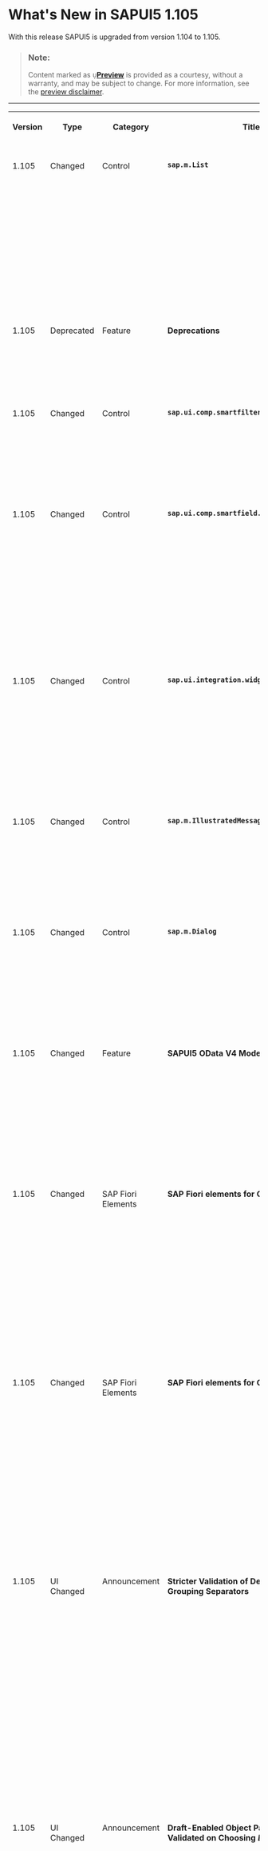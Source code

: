 <!-- loio4d6c00e652da46e5816cf2a424f28278 -->

<link rel="stylesheet" type="text/css" href="../css/sap-icons.css"/>

# What's New in SAPUI5 1.105

With this release SAPUI5 is upgraded from version 1.104 to 1.105.

> ### Note:  
> Content marked as <span style="color:#666666;"><span class="SAP-icons-V5"></span></span>**[Preview](https://help.sap.com/docs/whats-new-disclaimer)** is provided as a courtesy, without a warranty, and may be subject to change. For more information, see the [preview disclaimer](https://help.sap.com/docs/whats-new-disclaimer).

****


<table>
<tr>
<th valign="top">

Version

</th>
<th valign="top">

Type

</th>
<th valign="top">

Category

</th>
<th valign="top">

Title

</th>
<th valign="top">

Description

</th>
<th valign="top">

Action

</th>
<th valign="top">

Available as of

</th>
</tr>
<tr>
<td valign="top">

1.105 

</td>
<td valign="top">

Changed 

</td>
<td valign="top">

Control 

</td>
<td valign="top">

**`sap.m.List`** 

</td>
<td valign="top">

**`sap.m.List`**

-   To improve accessibility, we have replaced the existing ARIA roles. The following new default roles are available:

    -   `role=list` for lists

    -   `role=listitem` for list items


-   We have also improved the accessibility for the group headers of grouped lists by, for example, adding the ARIA role `role=group`.


<sub>Changed•Control•Info Only•1.105</sub>

</td>
<td valign="top">

Info Only 

</td>
<td valign="top">

2022-08-11

</td>
</tr>
<tr>
<td valign="top">

1.105 

</td>
<td valign="top">

Deprecated 

</td>
<td valign="top">

Feature 

</td>
<td valign="top">

**Deprecations** 

</td>
<td valign="top">

**Deprecations**

There are currently no major deprecations. For a complete list of all deprecations, see [Deprecated APIs](https://ui5.sap.com/#/api/deprecated).

<sub>Deprecated•Feature•Info Only•1.105</sub>

</td>
<td valign="top">

Info Only 

</td>
<td valign="top">

2022-08-11

</td>
</tr>
<tr>
<td valign="top">

1.105 

</td>
<td valign="top">

Changed 

</td>
<td valign="top">

Control 

</td>
<td valign="top">

**`sap.ui.comp.smartfilterbar.SmartFilterBar`** 

</td>
<td valign="top">

**`sap.ui.comp.smartfilterbar.SmartFilterBar`**

We have introduced a new button in the header of the `Adapt Filters` dialog. As a key user, you can now use this new button to add custom fields during UI adaptation at runtime.

<sub>Changed•Control•Info Only•1.105</sub>

</td>
<td valign="top">

Info Only 

</td>
<td valign="top">

2022-08-11

</td>
</tr>
<tr>
<td valign="top">

1.105 

</td>
<td valign="top">

Changed 

</td>
<td valign="top">

Control 

</td>
<td valign="top">

**`sap.ui.comp.smartfield.SmartField`** 

</td>
<td valign="top">

**`sap.ui.comp.smartfield.SmartField`**

If rendered as `sap.m.Select`, the `SmartField` control now supports `In` and `Out` parameters of the `ValueList` annotation.

You can achieve this rendering using the following configuration:

```
<smartField:configuration>
    <smartField:Configuration controlType="selection"/>
</smartField:configuration>

```

For more information, see the [Sample](https://ui5.sap.com/#/entity/sap.ui.comp.smartfield.SmartField/sample/sap.ui.comp.sample.smartfield.WithValueListAndInOutParameters).

<sub>Changed•Control•Info Only•1.105</sub>

</td>
<td valign="top">

Info Only 

</td>
<td valign="top">

2022-08-11

</td>
</tr>
<tr>
<td valign="top">

1.105 

</td>
<td valign="top">

Changed 

</td>
<td valign="top">

Control 

</td>
<td valign="top">

**`sap.ui.integration.widgets.Card`** 

</td>
<td valign="top">

**`sap.ui.integration.widgets.Card`**

We have introduced the `tooltip` property, which is used to provide more information to the user about what will happen after they click the link and the action is executed. It can be used by `ObjectGroupItems` of type `Default` with actions – for example, link, email, or phone. For more information, see the [Object Card](https://ui5.sap.com/test-resources/sap/ui/integration/demokit/cardExplorer/webapp/index.html#/learn/typesDeclarative/object) section and the [Sample](https://ui5.sap.com/test-resources/sap/ui/integration/demokit/cardExplorer/webapp/index.html#/explore/object) in the Card Explorer.

<sub>Changed•Control•Info Only•1.105</sub>

</td>
<td valign="top">

Info Only 

</td>
<td valign="top">

2022-08-11

</td>
</tr>
<tr>
<td valign="top">

1.105 

</td>
<td valign="top">

Changed 

</td>
<td valign="top">

Control 

</td>
<td valign="top">

**`sap.m.IllustratedMessage`** 

</td>
<td valign="top">

**`sap.m.IllustratedMessage`**

We have enabled vertical responsiveness for the control. The `sap.m.IllustratedMessage` is adjusted automatically, depending also on the available height. For more information, see the [API Reference](https://ui5.sap.com/#/api/sap.m.IllustratedMessage). 

<sub>Changed•Control•Info Only•1.105</sub>

</td>
<td valign="top">

Info Only 

</td>
<td valign="top">

2022-08-11

</td>
</tr>
<tr>
<td valign="top">

1.105 

</td>
<td valign="top">

Changed 

</td>
<td valign="top">

Control 

</td>
<td valign="top">

**`sap.m.Dialog`** 

</td>
<td valign="top">

**`sap.m.Dialog`**

We have enabled a new keyboard shortcut for `sap.m.Dialog` with a footer button of type *Accept* or *Emphasized*. Buttons can be triggered by pressing [Ctrl\] + [Enter\]  for Windows and [Ctrl\] + [Enter\] /[Cmd\] + [Enter\]  for Mac OS. For more information, see the [Sample](https://ui5.sap.com/#/entity/sap.m.Dialog/sample/sap.m.sample.Dialog). 

<sub>Changed•Control•Info Only•1.105</sub>

</td>
<td valign="top">

Info Only 

</td>
<td valign="top">

2022-08-11

</td>
</tr>
<tr>
<td valign="top">

1.105 

</td>
<td valign="top">

Changed 

</td>
<td valign="top">

Feature 

</td>
<td valign="top">

**SAPUI5 OData V4 Model** 

</td>
<td valign="top">

**SAPUI5 OData V4 Model**

We have started to work on supporting recursive hierarchies and deferred deletion. Both features are work in progress. As of now, they are flagged as experimental and must not be used for productive applications.

For more information, see [Recursive Hierarchy](../04_Essentials/data-aggregation-and-recursive-hierarchy-7d91431.md#loio7d914317c0b64c23824bf932cc8a4ae1__section_RCH) and [Deleting an Entity](../04_Essentials/deleting-an-entity-2613ebc.md).

<sub>Changed•Feature•Info Only•1.105</sub>

</td>
<td valign="top">

Info Only 

</td>
<td valign="top">

2022-08-11

</td>
</tr>
<tr>
<td valign="top">

1.105 

</td>
<td valign="top">

Changed 

</td>
<td valign="top">

SAP Fiori Elements 

</td>
<td valign="top">

**SAP Fiori elements for OData V2** 

</td>
<td valign="top">

**SAP Fiori elements for OData V2**

The following changes and new features are available for SAP Fiori elements for OData V2:

-   In draft-enabled applications, you can now trigger the validation of a complete object by pressing [Enter\] on any of the object page fields. For more information, see [Draft Handling](../06_SAP_Fiori_Elements/draft-handling-ed9aa41.md).

-   In draft-enabled applications, busy indicators that appear during the side effects execution are now removed to enable faster data entry.


<sub>Changed•SAP Fiori Elements•Info Only•1.105</sub>

</td>
<td valign="top">

Info Only 

</td>
<td valign="top">

2022-08-11

</td>
</tr>
<tr>
<td valign="top">

1.105 

</td>
<td valign="top">

Changed 

</td>
<td valign="top">

SAP Fiori Elements 

</td>
<td valign="top">

**SAP Fiori elements for OData V4** 

</td>
<td valign="top">

**SAP Fiori elements for OData V4**

The following changes and new features are available for SAP Fiori elements for OData V4:

-   You can now link the `Table` building block to a `FilterBar` that is defined in the same view, or to a different one, by referencing the ID of the `FilterBar`. For more information, see [Building Blocks](../06_SAP_Fiori_Elements/building-blocks-24c1304.md).

-   You can now define a custom filter as mandatory. For more information, see the section *Custom Filter Fields Marked as Mandatory* in [Adding Custom Fields to the Filter Bar](../06_SAP_Fiori_Elements/adding-custom-fields-to-the-filter-bar-5fb9f57.md).


<sub>Changed•SAP Fiori Elements•Info Only•1.105</sub>

</td>
<td valign="top">

Info Only 

</td>
<td valign="top">

2022-08-11

</td>
</tr>
<tr>
<td valign="top">

1.105 

</td>
<td valign="top">

UI Changed 

</td>
<td valign="top">

Announcement 

</td>
<td valign="top">

**Stricter Validation of Decimal and Grouping Separators** 

</td>
<td valign="top">

**Stricter Validation of Decimal and Grouping Separators**

> ### Note:  
> The following information concerns important upcoming changes for end users. These changes may require end users to adjust and/or test cases to be adapted, but they won't stop or disrupt software or processes.

If a user added grouping separators when entering a number, the parsing logic ignored them. This could result in an unwanted number if the user confused grouping separators and decimal separators. Since SAPUI5 1.99, the grouping separators are checked against the current locale to largely prevent that the user confuses these types of separators.

<sub>UI Changed•Announcement•Info Only•1.105</sub>

</td>
<td valign="top">

Info Only 

</td>
<td valign="top">

2022-08-11

</td>
</tr>
<tr>
<td valign="top">

1.105 

</td>
<td valign="top">

UI Changed 

</td>
<td valign="top">

Announcement 

</td>
<td valign="top">

**Draft-Enabled Object Pages: Entries Validated on Choosing *Enter*** 

</td>
<td valign="top">

**Draft-Enabled Object Pages: Entries Validated on Choosing *Enter***

> ### Note:  
> The following information concerns important upcoming changes for end users. These changes may require end users to adjust and/or test cases to be adapted, but they won't stop or disrupt software or processes.

Data entered in a form or table is currently only validated after the user chooses *Save* or *Create*. This will be changed so that entered data is validated as soon as the user chooses *Enter*.

<sub>UI Changed•Announcement•Info Only•1.105</sub>

</td>
<td valign="top">

Info Only 

</td>
<td valign="top">

2022-08-11

</td>
</tr>
<tr>
<td valign="top">

1.105 

</td>
<td valign="top">

UI Changed 

</td>
<td valign="top">

Announcement

</td>
<td valign="top">

**Object Pages: Data Entry No Longer Blocked by Busy Indicator** 

</td>
<td valign="top">

**Object Pages: Data Entry No Longer Blocked by Busy Indicator**

> ### Note:  
> The following information concerns important upcoming changes for end users. These changes may require end users to adjust and/or test cases to be adapted, but they won't stop or disrupt software or processes.

In certain cases, a busy indicator unneccessarily prevents the user from entering data in object page forms. We will remove the busy indicator in these cases so that data entry is possible.

<sub>UI Changed•Announcement•Info Only•1.105</sub>

</td>
<td valign="top">

Info Only 

</td>
<td valign="top">

2022-08-11

</td>
</tr>
<tr>
<td valign="top">

1.105 

</td>
<td valign="top">

Changed 

</td>
<td valign="top">

Announcement 

</td>
<td valign="top">

**Deactivation of Default Time Zone Configuration Feature** 

</td>
<td valign="top">

**Deactivation of Default Time Zone Configuration Feature**

> ### Note:  
> The following information concerns important upcoming changes for end users. These changes may require end users to adjust and/or test cases to be adapted, but they won't stop or disrupt software or processes.

We needed to deactivate the feature to configure the default time zone via the time zone configuration option in [`sap.ui.core.Configuration`](https://ui5.sap.com/#/api/sap.ui.core.Configuration) and the API method [`sap.ui.core.Configuration.setTimezone`](https://ui5.sap.com/#/api/sap.ui.core.Configuration/methods/setTimezone). Reason: There was a risk that dates are visualized by one day off. This wrong date might have been persisted to the back end.

This feature was introduced with UI5 1.102.0. The following UI5 versions still contain this feature:

-   1.102.0 to 1.102.5
-   1.103
-   1.104

If you are on one of these releases, we recommend that you upgrade to a higher version where this feature is deactivated.

Deactivated as of:

-   1.106

-   1.105

-   1.102.6


We plan to bring this feature back in a different form at a later point in time.

<sub>Changed•Announcement•Info Only•1.105</sub>

</td>
<td valign="top">

Info Only 

</td>
<td valign="top">

2022-08-11

</td>
</tr>
</table>

**Related Information**  


[What's New in SAPUI5 1.134](what-s-new-in-sapui5-1-134-c512d71.md "With this release SAPUI5 is upgraded from version 1.133 to 1.134.")

[What's New in SAPUI5 1.133](what-s-new-in-sapui5-1-133-86d7605.md "With this release SAPUI5 is upgraded from version 1.132 to 1.133.")

[What's New in SAPUI5 1.132](what-s-new-in-sapui5-1-132-bd2e61f.md "With this release SAPUI5 is upgraded from version 1.131 to 1.132.")

[What's New in SAPUI5 1.131](what-s-new-in-sapui5-1-131-7d24d94.md "With this release SAPUI5 is upgraded from version 1.130 to 1.131.")

[What's New in SAPUI5 1.130](what-s-new-in-sapui5-1-130-85609d4.md "With this release SAPUI5 is upgraded from version 1.129 to 1.130.")

[What's New in SAPUI5 1.129](what-s-new-in-sapui5-1-129-d22b8af.md "With this release SAPUI5 is upgraded from version 1.128 to 1.129.")

[What's New in SAPUI5 1.128](what-s-new-in-sapui5-1-128-1f76220.md "With this release SAPUI5 is upgraded from version 1.127 to 1.128.")

[What's New in SAPUI5 1.127](what-s-new-in-sapui5-1-127-e5e1317.md "With this release SAPUI5 is upgraded from version 1.126 to 1.127.")

[What's New in SAPUI5 1.126](what-s-new-in-sapui5-1-126-1d98116.md "With this release SAPUI5 is upgraded from version 1.125 to 1.126.")

[What's New in SAPUI5 1.125](what-s-new-in-sapui5-1-125-9d87044.md "With this release SAPUI5 is upgraded from version 1.124 to 1.125.")

[What's New in SAPUI5 1.124](what-s-new-in-sapui5-1-124-7f77c3f.md "With this release SAPUI5 is upgraded from version 1.123 to 1.124.")

[What's New in SAPUI5 1.123](what-s-new-in-sapui5-1-123-9d00ac7.md "With this release SAPUI5 is upgraded from version 1.122 to 1.123.")

[What's New in SAPUI5 1.122](what-s-new-in-sapui5-1-122-5d078da.md "With this release SAPUI5 is upgraded from version 1.121 to 1.122.")

[What's New in SAPUI5 1.121](what-s-new-in-sapui5-1-121-91a4a2f.md "With this release SAPUI5 is upgraded from version 1.120 to 1.121.")

[What's New in SAPUI5 1.120](what-s-new-in-sapui5-1-120-2359b63.md "With this release SAPUI5 is upgraded from version 1.119 to 1.120.")

[What's New in SAPUI5 1.119](what-s-new-in-sapui5-1-119-0b1903a.md "With this release SAPUI5 is upgraded from version 1.118 to 1.119.")

[What's New in SAPUI5 1.118](what-s-new-in-sapui5-1-118-3eecbde.md "With this release SAPUI5 is upgraded from version 1.117 to 1.118.")

[What's New in SAPUI5 1.117](what-s-new-in-sapui5-1-117-029d3b4.md "With this release SAPUI5 is upgraded from version 1.116 to 1.117.")

[What's New in SAPUI5 1.116](what-s-new-in-sapui5-1-116-ebd6f34.md "With this release SAPUI5 is upgraded from version 1.115 to 1.116.")

[What's New in SAPUI5 1.115](what-s-new-in-sapui5-1-115-409fde8.md "With this release SAPUI5 is upgraded from version 1.114 to 1.115.")

[What's New in SAPUI5 1.114](what-s-new-in-sapui5-1-114-890fce1.md "With this release SAPUI5 is upgraded from version 1.113 to 1.114.")

[What's New in SAPUI5 1.113](what-s-new-in-sapui5-1-113-a9553fe.md "With this release SAPUI5 is upgraded from version 1.112 to 1.113.")

[What's New in SAPUI5 1.112](what-s-new-in-sapui5-1-112-34afc69.md "With this release SAPUI5 is upgraded from version 1.111 to 1.112.")

[What's New in SAPUI5 1.111](what-s-new-in-sapui5-1-111-7a67837.md "With this release SAPUI5 is upgraded from version 1.110 to 1.111.")

[What's New in SAPUI5 1.110](what-s-new-in-sapui5-1-110-71a855c.md "With this release SAPUI5 is upgraded from version 1.109 to 1.110.")

[What's New in SAPUI5 1.109](what-s-new-in-sapui5-1-109-3264bd2.md "With this release SAPUI5 is upgraded from version 1.108 to 1.109.")

[What's New in SAPUI5 1.108](what-s-new-in-sapui5-1-108-66e33f0.md "With this release SAPUI5 is upgraded from version 1.107 to 1.108.")

[What's New in SAPUI5 1.107](what-s-new-in-sapui5-1-107-d4ff916.md "With this release SAPUI5 is upgraded from version 1.106 to 1.107.")

[What's New in SAPUI5 1.106](what-s-new-in-sapui5-1-106-5b497b0.md "With this release SAPUI5 is upgraded from version 1.105 to 1.106.")

[What's New in SAPUI5 1.104](what-s-new-in-sapui5-1-104-69e567c.md "With this release SAPUI5 is upgraded from version 1.103 to 1.104.")

[What's New in SAPUI5 1.103](what-s-new-in-sapui5-1-103-0e98c76.md "With this release SAPUI5 is upgraded from version 1.102 to 1.103.")

[What's New in SAPUI5 1.102](what-s-new-in-sapui5-1-102-f038c99.md "With this release SAPUI5 is upgraded from version 1.101 to 1.102.")

[What's New in SAPUI5 1.101](what-s-new-in-sapui5-1-101-7733b00.md "With this release SAPUI5 is upgraded from version 1.100 to 1.101.")

[What's New in SAPUI5 1.100](what-s-new-in-sapui5-1-100-27dec1d.md "With this release SAPUI5 is upgraded from version 1.99 to 1.100.")

[What's New in SAPUI5 1.99](what-s-new-in-sapui5-1-99-4f35848.md "With this release SAPUI5 is upgraded from version 1.98 to 1.99.")

[What's New in SAPUI5 1.98](what-s-new-in-sapui5-1-98-d9f16f2.md "With this release SAPUI5 is upgraded from version 1.97 to 1.98.")

[What's New in SAPUI5 1.97](what-s-new-in-sapui5-1-97-fa0e282.md "With this release SAPUI5 is upgraded from version 1.96 to 1.97.")

[What's New in SAPUI5 1.96](what-s-new-in-sapui5-1-96-7a9269f.md "With this release SAPUI5 is upgraded from version 1.95 to 1.96.")

[What's New in SAPUI5 1.95](what-s-new-in-sapui5-1-95-a1aea67.md "With this release SAPUI5 is upgraded from version 1.94 to 1.95.")

[What's New in SAPUI5 1.94](what-s-new-in-sapui5-1-94-c40f1e6.md "With this release SAPUI5 is upgraded from version 1.93 to 1.94.")

[What's New in SAPUI5 1.93](what-s-new-in-sapui5-1-93-f273340.md "With this release SAPUI5 is upgraded from version 1.92 to 1.93.")

[What's New in SAPUI5 1.92](what-s-new-in-sapui5-1-92-1ef345d.md "With this release SAPUI5 is upgraded from version 1.91 to 1.92.")

[What's New in SAPUI5 1.91](what-s-new-in-sapui5-1-91-0a2bd79.md "With this release SAPUI5 is upgraded from version 1.90 to 1.91.")

[What's New in SAPUI5 1.90](what-s-new-in-sapui5-1-90-91c10c2.md "With this release SAPUI5 is upgraded from version 1.89 to 1.90.")

[What's New in SAPUI5 1.89](what-s-new-in-sapui5-1-89-e56cddc.md "With this release SAPUI5 is upgraded from version 1.88 to 1.89.")

[What's New in SAPUI5 1.88](what-s-new-in-sapui5-1-88-e15a206.md "With this release SAPUI5 is upgraded from version 1.87 to 1.88.")

[What's New in SAPUI5 1.87](what-s-new-in-sapui5-1-87-b506da7.md "With this release SAPUI5 is upgraded from version 1.86 to 1.87.")

[What's New in SAPUI5 1.86](what-s-new-in-sapui5-1-86-4c1c959.md "With this release SAPUI5 is upgraded from version 1.85 to 1.86.")

[What's New in SAPUI5 1.85](what-s-new-in-sapui5-1-85-1d18eb5.md "With this release SAPUI5 is upgraded from version 1.84 to 1.85.")

[What's New in SAPUI5 1.84](what-s-new-in-sapui5-1-84-dc76640.md "With this release SAPUI5 is upgraded from version 1.82 to 1.84.")

[What's New in SAPUI5 1.82](what-s-new-in-sapui5-1-82-3a8dd13.md "With this release SAPUI5 is upgraded from version 1.81 to 1.82.")

[What's New in SAPUI5 1.81](what-s-new-in-sapui5-1-81-f5e2a21.md "With this release SAPUI5 is upgraded from version 1.80 to 1.81.")

[What's New in SAPUI5 1.80](what-s-new-in-sapui5-1-80-8cee506.md "With this release SAPUI5 is upgraded from version 1.79 to 1.80.")

[What's New in SAPUI5 1.79](what-s-new-in-sapui5-1-79-99c4cdc.md "With this release SAPUI5 is upgraded from version 1.78 to 1.79.")

[What's New in SAPUI5 1.78](what-s-new-in-sapui5-1-78-f09b63e.md "With this release SAPUI5 is upgraded from version 1.77 to 1.78.")

[What's New in SAPUI5 1.77](what-s-new-in-sapui5-1-77-c46b439.md "With this release SAPUI5 is upgraded from version 1.76 to 1.77.")

[What's New in SAPUI5 1.76](what-s-new-in-sapui5-1-76-aad03b5.md "With this release SAPUI5 is upgraded from version 1.75 to 1.76.")

[What's New in SAPUI5 1.75](what-s-new-in-sapui5-1-75-5cbb62d.md "With this release SAPUI5 is upgraded from version 1.74 to 1.75.")

[What's New in SAPUI5 1.74](what-s-new-in-sapui5-1-74-c22208a.md "With this release SAPUI5 is upgraded from version 1.73 to 1.74.")

[What's New in SAPUI5 1.73](what-s-new-in-sapui5-1-73-231dd13.md "With this release SAPUI5 is upgraded from version 1.72 to 1.73.")

[What's New in SAPUI5 1.72](what-s-new-in-sapui5-1-72-521cad9.md "With this release SAPUI5 is upgraded from version 1.71 to 1.72.")

[What's New in SAPUI5 1.71](what-s-new-in-sapui5-1-71-a93a6a3.md "With this release SAPUI5 is upgraded from version 1.70 to 1.71.")

[What's New in SAPUI5 1.70](what-s-new-in-sapui5-1-70-f073d69.md "With this release SAPUI5 is upgraded from version 1.69 to 1.70.")

[What's New in SAPUI5 1.69](what-s-new-in-sapui5-1-69-89a18bd.md "With this release SAPUI5 is upgraded from version 1.68 to 1.69.")

[What's New in SAPUI5 1.68](what-s-new-in-sapui5-1-68-f94bf93.md "With this release SAPUI5 is upgraded from version 1.67 to 1.68.")

[What's New in SAPUI5 1.67](what-s-new-in-sapui5-1-67-a6b1472.md "With this release SAPUI5 is upgraded from version 1.66 to 1.67.")

[What's New in SAPUI5 1.66](what-s-new-in-sapui5-1-66-c9896e9.md "With this release SAPUI5 is upgraded from version 1.65 to 1.66.")

[What's New in SAPUI5 1.65](what-s-new-in-sapui5-1-65-0f5acfd.md "With this release SAPUI5 is upgraded from version 1.64 to 1.65.")

[What's New in SAPUI5 1.64](what-s-new-in-sapui5-1-64-0e30822.md "With this release SAPUI5 is upgraded from version 1.63 to 1.64.")

[What's New in SAPUI5 1.63](what-s-new-in-sapui5-1-63-e8d9da7.md "With this release SAPUI5 is upgraded from version 1.62 to 1.63.")

[What's New in SAPUI5 1.62](what-s-new-in-sapui5-1-62-771f4d5.md "With this release SAPUI5 is upgraded from version 1.61 to 1.62.")

[What's New in SAPUI5 1.61](what-s-new-in-sapui5-1-61-d991552.md "With this release SAPUI5 is upgraded from version 1.60 to 1.61.")

[What's New in SAPUI5 1.60](what-s-new-in-sapui5-1-60-5a0e1f7.md "With this release SAPUI5 is upgraded from version 1.58 to 1.60.")

[What's New in SAPUI5 1.58](what-s-new-in-sapui5-1-58-7c927aa.md "With this release SAPUI5 is upgraded from version 1.56 to 1.58.")

[What's New in SAPUI5 1.56](what-s-new-in-sapui5-1-56-108b7fd.md "With this release SAPUI5 is upgraded from version 1.54 to 1.56.")

[What's New in SAPUI5 1.54](what-s-new-in-sapui5-1-54-c838330.md "With this release SAPUI5 is upgraded from version 1.52 to 1.54.")

[What's New in SAPUI5 1.52](what-s-new-in-sapui5-1-52-849e1b6.md "With this release SAPUI5 is upgraded from version 1.50 to 1.52.")

[What's New in SAPUI5 1.50](what-s-new-in-sapui5-1-50-759e9f3.md "With this release SAPUI5 is upgraded from version 1.48 to 1.50.")

[What's New in SAPUI5 1.48](what-s-new-in-sapui5-1-48-fa1efac.md "With this release SAPUI5 is upgraded from version 1.46 to 1.48.")

[What's New in SAPUI5 1.46](what-s-new-in-sapui5-1-46-6307539.md "With this release SAPUI5 is upgraded from version 1.44 to 1.46.")

[What's New in SAPUI5 1.44](what-s-new-in-sapui5-1-44-a0cb7a0.md "With this release SAPUI5 is upgraded from version 1.42 to 1.44.")

[What's New in SAPUI5 1.42](what-s-new-in-sapui5-1-42-468b05d.md "With this release SAPUI5 is upgraded from version 1.40 to 1.42.")

[What's New in SAPUI5 1.40](what-s-new-in-sapui5-1-40-fbab50e.md "With this release SAPUI5 is upgraded from version 1.38 to 1.40.")

[What's New in SAPUI5 1.38](what-s-new-in-sapui5-1-38-f218918.md "With this release SAPUI5 is upgraded from version 1.36 to 1.38.")

